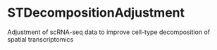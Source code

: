# STDecompositionAdjustment
Adjustment of scRNA-seq data to improve cell-type decomposition of spatial transcriptomics
